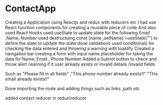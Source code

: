 # ContactApp
Creating a Application using Reactjs and redux with reducers etc
I had use React function components for creating a reusable piece of code 
And also used React Hooks 
used useState to update state for the following Email ,Name, Number 
used destructuing const [name ,setName] =useState("") to define the state to update the state 
done validations used conditionals for checking the data entered and throwing a warning with toastify
Created a navigation bar 
creating a form with input name placeholder for taking the data for Name, Email , Phone Number 
Added a Submit button to check and throw alert /warning if it user already exists or invalid details /invalid fields 

Such as "Please fill in all fields" ,"This phone number already exists!!"
"This email already exists!!"

Done importing the route and adding things such as links ,path etc

added contact reducer in redux\reducer

